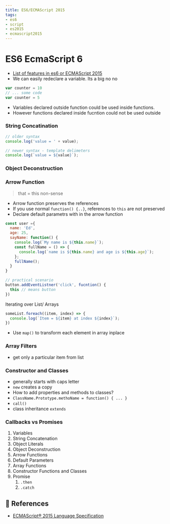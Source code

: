 ```yaml
---
title: ES6/ECMAScript 2015
tags:
- es6
- script
- es2015
- ecmascript2015
---
```


# ES6 EcmaScript 6

<TagLinks />


* [List of features in es6 or ECMAScript 2015](https://github.com/lukehoban/es6features/blob/master/README.md)
* We can easily redeclare a variable. Its a big no no

```js
var counter = 10
// ... some code
var counter = 5
```

* Variables declared outside function could be used inside functions.
* However functions declared inside fucntion could not be used outside

### String Concatination

```js
// older syntax
console.log('value = ' + value);

// newer syntax - template delimeters
console.log(`value = ${value}`);
```

### Object Deconstruction

### Arrow Function

> that = this non-sense

* Arrow function preserves the references
* If you use normal `function() {..}`, references to `this` are not preserved
* Declare default parametrs with in the arrow function


```js
const user ={
  name: 'Ed',
  age: 25,
  sayName: function() {
    console.log(`My name is ${this.name}`);
    const fullName = () => {
      console.log(`name is ${this.name} and age is ${this.age}`);
    };
    fullName();
  }
}

// practical scenario
button.addEventListner('click', fucntion() {
  this // means button
})
```

Iterating over List/ Arrays

```js
someList.foreach((item, index) => {
  console.log(`Item = ${item} at index ${index}`);
})
```

* Use `map()` to transform each element in array inplace

### Array Filters

* get only a particular item from list


### Constructor and Classes

* generally starts with caps letter
* `new` creates a copy
* How to add properties and methods to classes?
* `ClassName.Prototype.methoName = function() { ... }`
* `call()`
* class inheritance `extends`

### Callbacks vs Promises

1. Variables
2. String Concatenation
3. Object Literals
4. Object Deconstruction
5. Arrow Functions
6. Default Parameters
7. Array Functions
8. Constructor Functions and Classes
9. Promise
   1.  `.then`
   2.  `.catch`

## :paperclip: References

* [ECMAScript® 2015 Language Specification](https://www.ecma-international.org/ecma-262/6.0/index.html)

<Footer />
